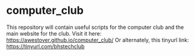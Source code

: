 # computer_club
This repository will contain useful scripts for the computer club and the main website for the club.
Visit it here: https://awestover.github.io/computer_club/
Or alternately, this tinyurl link: https://tinyurl.com/bhstechclub
